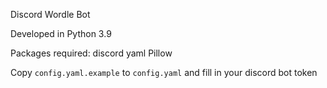 Discord Wordle Bot

Developed in Python 3.9

Packages required:
discord
yaml
Pillow

Copy `config.yaml.example` to `config.yaml` and fill in your discord bot token